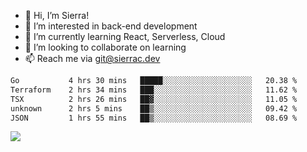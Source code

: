 - 👋 Hi, I’m Sierra!
- 👀 I’m interested in back-end development
- 🌱 I’m currently learning React, Serverless, Cloud
- 💞️ I’m looking to collaborate on learning
- 📫 Reach me via git@sierrac.dev

<!--START_SECTION:waka-->

```txt
Go           4 hrs 30 mins   █████░░░░░░░░░░░░░░░░░░░░   20.38 %
Terraform    2 hrs 34 mins   ███░░░░░░░░░░░░░░░░░░░░░░   11.62 %
TSX          2 hrs 26 mins   ██▓░░░░░░░░░░░░░░░░░░░░░░   11.05 %
unknown      2 hrs 5 mins    ██▒░░░░░░░░░░░░░░░░░░░░░░   09.42 %
JSON         1 hrs 55 mins   ██▒░░░░░░░░░░░░░░░░░░░░░░   08.69 %
```

<!--END_SECTION:waka-->


![](https://hit.yhype.me/github/profile?user_id=7351311)
